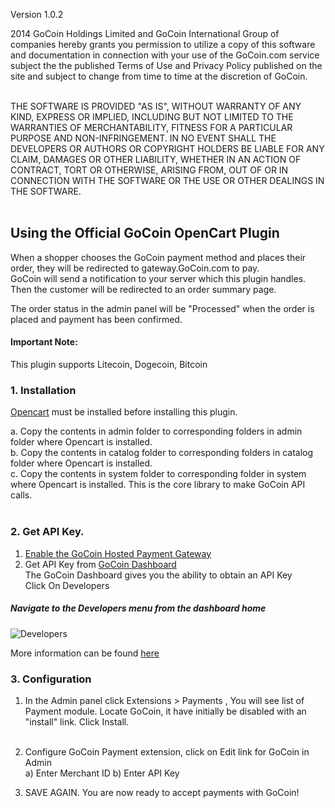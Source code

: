 Version 1.0.2

2014 GoCoin Holdings Limited and GoCoin International Group of companies hereby grants you permission to utilize a copy of this software and documentation in connection with your use of the GoCoin.com service subject the the published Terms of Use and Privacy Policy published on the site and subject to change from time to time at the discretion of GoCoin.<br><br>

THE SOFTWARE IS PROVIDED "AS IS", WITHOUT WARRANTY OF ANY KIND, EXPRESS OR IMPLIED, INCLUDING BUT NOT LIMITED TO THE WARRANTIES OF MERCHANTABILITY, FITNESS FOR A PARTICULAR PURPOSE AND NON-INFRINGEMENT. IN NO EVENT SHALL THE DEVELOPERS OR AUTHORS OR COPYRIGHT HOLDERS BE LIABLE FOR ANY CLAIM, DAMAGES OR OTHER LIABILITY, WHETHER IN AN ACTION OF CONTRACT, TORT OR OTHERWISE, ARISING FROM, OUT OF OR IN CONNECTION WITH THE SOFTWARE OR THE USE OR OTHER DEALINGS IN THE SOFTWARE.<br><br>

## Using the Official GoCoin OpenCart Plugin
When a shopper chooses the GoCoin payment method and places their order, they will be redirected to gateway.GoCoin.com to pay.  
GoCoin will send a notification to your server which this plugin handles.  Then the customer will be redirected to an order summary page.  

The order status in the admin panel will be "Processed" when the order is placed and payment has been confirmed. 

#### Important Note: 
This plugin supports Litecoin, Dogecoin, Bitcoin

### 1. Installation
[Opencart](http://www.opencart.com/) must be installed before installing this plugin.

a. 	Copy the contents in admin folder to corresponding folders in admin folder where Opencart is installed.<br>
b. 	Copy the contents in catalog folder to corresponding folders in catalog folder where Opencart is installed.<br>
c. 	Copy the contents in system folder to corresponding folder in system where Opencart is installed. This is the core library to make GoCoin API calls.<br><br>

### 2. Get API Key.
1) [Enable the GoCoin Hosted Payment Gateway](http://www.gocoin.com/docs/hosted_gateway)<br>
2) Get API Key from [GoCoin Dashboard](https://dashboard.gocoin.com)<br>
	The GoCoin Dashboard gives you the ability to obtain an API Key<br>
	Click On Developers<br>

##### Navigate to the Developers menu from the dashboard home<br>
![Developers](https://dl.dropboxusercontent.com/s/s4aevk5gig3x0g6/screenshot.png)


More information can be found [here](http://www.gocoin.com/pdfs/merchant_integration_guide_1.0.0.pdf)

### 3. Configuration

1. In the Admin panel click Extensions > Payments , You will see list of Payment module. Locate GoCoin, it have initially be disabled with an "install" link. Click Install. <br><br>

2. Configure GoCoin Payment extension, click on Edit link for GoCoin in Admin<br>
  a) Enter Merchant ID 
  b) Enter API Key
3. SAVE AGAIN. You are now ready to accept payments with GoCoin!
